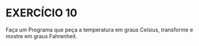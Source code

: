 # EXERCÍCIO 10

Faça um Programa que peça a temperatura em graus Celsius, transforme e mostre em graus Fahrenheit.
